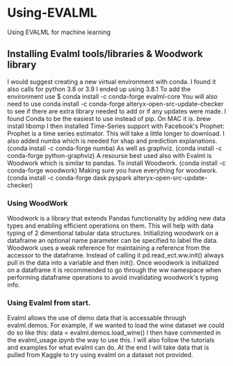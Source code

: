 # Using-EVALML
Using EVALML for machine learning

## Installing Evalml tools/libraries & Woodwork library
I would suggest creating a new virtual environment with conda.
I found it also calls for python 3.8 or 3.9 I ended up using 3.8.1
To add the environment use $ conda install -c conda-forge evalml-core
You will also need to use conda install -c conda-forge alteryx-open-src-update-checker to see if there are extra library needed to add or if any updates were made.
I found Conda to be the easiest to use instead of pip.
On MAC it is. brew install libomp
I then installed Time-Series support with Facebook's Prophet:
Prophet is a time series estimator. This will take a little longer to download.
I also added numba which is needed for shap and prediction explanations.
(conda install -c conda-forge numba)
As well as graphviz.
(conda install -c conda-forge python-graphviz)
A resourse best used also with Evalml is Woodwork which is similar to pandas.
To install Woodwork.
(conda install -c conda-forge woodwork)
Making sure you have everything for woodwork.
(conda install -c conda-forge dask pyspark alteryx-open-src-update-checker)


### Using WoodWork
Woodwork is a library that extends Pandas functionality by adding new data types and enabling efficient operations on them. This will help with data typing of 2 dimentional tabular data structures.
Initializing woodwork on a dataframe an optional name parameter can be specified to label the data.
Woodwork uses a weak reference for maintaining a reference from the accessor to the dataframe.
Instead of calling it pd.read_ect.ww.init() always pull in the data into a variable and then  init().
Once woodwork is initialized on a dataframe it is recommended to go through the ww namespace
when performing dataframe operations to avoid invalidating woodwork's typing info.


### Using Evalml from start.
Evalml allows the use of demo data that is accessable through evalml.demos.
For example, if we wanted to load the wine dataset we could do so like this:
data = evalml.demos.load_wine()
I then have commented in the evalml_usage.ipynb the way to use this.
I will also follow the tutorials and examples for what evalml can do. 
At the end I will take data that is pulled from Kaggle to try using evalml on a dataset not provided.